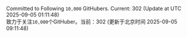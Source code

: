 Committed to Following `10,000` GitHubers. Current: <!-- FOLLOWING_COUNT -->302<!-- FOLLOWING_COUNT --> (Update at UTC <!-- LAST_UPDATED -->2025-09-05 01:11:48<!-- LAST_UPDATED -->)<br>
致力于关注`10,000`个GitHuber。当前：<!-- FOLLOWING_COUNT -->302<!-- FOLLOWING_COUNT --> (更新于北京时间 <!-- LAST_UPDATED_CST -->2025-09-05 09:11:48<!-- LAST_UPDATED_CST -->)
